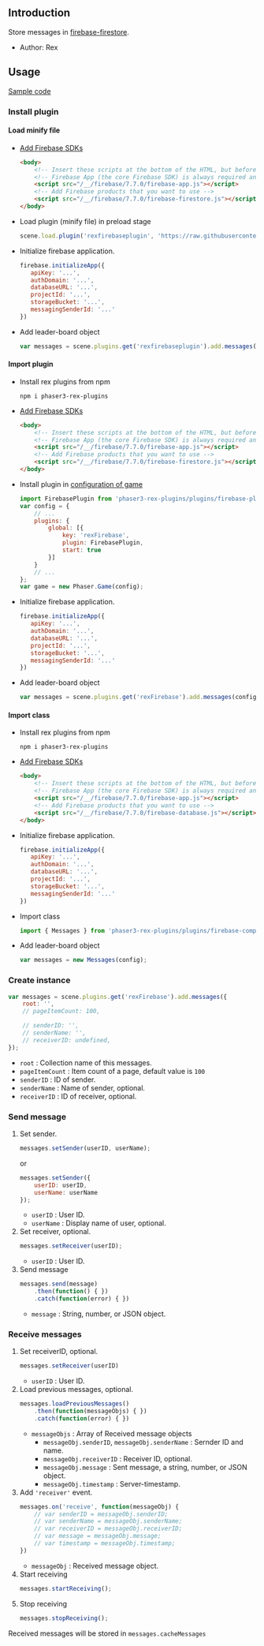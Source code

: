 ## Introduction

Store messages in [firebase-firestore](https://firebase.google.com/docs/firestore/).

- Author: Rex

## Usage

[Sample code](https://github.com/rexrainbow/phaser3-rex-notes/blob/master/examples/firebase-messages)

### Install plugin

#### Load minify file

- [Add Firebase SDKs](https://firebase.google.com/docs/web/setup)
    ```html
    <body>
        <!-- Insert these scripts at the bottom of the HTML, but before you use any Firebase services -->
        <!-- Firebase App (the core Firebase SDK) is always required and must be listed first -->
        <script src="/__/firebase/7.7.0/firebase-app.js"></script>
        <!-- Add Firebase products that you want to use -->
        <script src="/__/firebase/7.7.0/firebase-firestore.js"></script>
    </body>    
    ```
- Load plugin (minify file) in preload stage
    ```javascript
    scene.load.plugin('rexfirebaseplugin', 'https://raw.githubusercontent.com/rexrainbow/phaser3-rex-notes/master/dist/rexfirebaseplugin.min.js', true);
    ```
- Initialize firebase application.
    ```javascript
    firebase.initializeApp({
       apiKey: '...',
       authDomain: '...',
       databaseURL: '...',
       projectId: '...',
       storageBucket: '...',
       messagingSenderId: '...'
    })
    ```
- Add leader-board object
    ```javascript
    var messages = scene.plugins.get('rexfirebaseplugin').add.messages(config);
    ```

#### Import plugin

- Install rex plugins from npm
    ```
    npm i phaser3-rex-plugins
    ```
- [Add Firebase SDKs](https://firebase.google.com/docs/web/setup)
    ```html
    <body>
        <!-- Insert these scripts at the bottom of the HTML, but before you use any Firebase services -->
        <!-- Firebase App (the core Firebase SDK) is always required and must be listed first -->
        <script src="/__/firebase/7.7.0/firebase-app.js"></script>
        <!-- Add Firebase products that you want to use -->
        <script src="/__/firebase/7.7.0/firebase-firestore.js"></script>
    </body>    
    ```
- Install plugin in [configuration of game](game.md#configuration)
    ```javascript
    import FirebasePlugin from 'phaser3-rex-plugins/plugins/firebase-plugin.js';
    var config = {
        // ...
        plugins: {
            global: [{
                key: 'rexFirebase',
                plugin: FirebasePlugin,
                start: true
            }]
        }
        // ...
    };
    var game = new Phaser.Game(config);
    ```
- Initialize firebase application.
    ```javascript
    firebase.initializeApp({
       apiKey: '...',
       authDomain: '...',
       databaseURL: '...',
       projectId: '...',
       storageBucket: '...',
       messagingSenderId: '...'
    })
    ```
- Add leader-board object
    ```javascript
    var messages = scene.plugins.get('rexFirebase').add.messages(config);
    ```

#### Import class

- Install rex plugins from npm
    ```
    npm i phaser3-rex-plugins
    ```
- [Add Firebase SDKs](https://firebase.google.com/docs/web/setup)
    ```html
    <body>
        <!-- Insert these scripts at the bottom of the HTML, but before you use any Firebase services -->
        <!-- Firebase App (the core Firebase SDK) is always required and must be listed first -->
        <script src="/__/firebase/7.7.0/firebase-app.js"></script>
        <!-- Add Firebase products that you want to use -->
        <script src="/__/firebase/7.7.0/firebase-database.js"></script>
    </body>    
    ```
- Initialize firebase application.
    ```javascript
    firebase.initializeApp({
       apiKey: '...',
       authDomain: '...',
       databaseURL: '...',
       projectId: '...',
       storageBucket: '...',
       messagingSenderId: '...'
    })
    ```
- Import class
    ```javascript
    import { Messages } from 'phaser3-rex-plugins/plugins/firebase-components.js';
    ```
- Add leader-board object
    ```javascript
    var messages = new Messages(config);
    ```

### Create instance

```javascript
var messages = scene.plugins.get('rexFirebase').add.messages({
    root: '',
    // pageItemCount: 100,

    // senderID: '',
    // senderName: '',
    // receiverID: undefined,
});
```

- `root` : Collection name of this messages.
- `pageItemCount` : Item count of a page, default value is `100`
- `senderID` : ID of sender.
- `senderName` : Name of sender, optional.
- `receiverID` : ID of receiver, optional.

### Send message

1. Set sender.
    ```javascript
    messages.setSender(userID, userName);
    ```
    or
    ```javascript
    messages.setSender({
        userID: userID,
        userName: userName
    });
    ```
    - `userID` : User ID.
    - `userName` : Display name of user, optional.
1. Set receiver, optional.
    ```javascript
    messages.setReceiver(userID);
    ```
    - `userID` : User ID.
1. Send message
    ```javascript
    messages.send(message)    
        .then(function() { })
        .catch(function(error) { })
    ```
    - `message` : String, number, or JSON object.

### Receive messages

1. Set receiverID, optional.
    ```javascript
    messages.setReceiver(userID)
    ```
    - `userID` : User ID.
1. Load previous messages, optional.
    ```javascript
    messages.loadPreviousMessages()
        .then(function(messageObjs) { })
        .catch(function(error) { })    
    ```
    - `messageObjs` : Array of Received message objects
        - `messageObj.senderID`, `messageObj.senderName` : Sernder ID and name.
        - `messageObj.receiverID` : Receiver ID, optional.
        - `messageObj.message` : Sent message, a string, number, or JSON object.
        - `messageObj.timestamp` : Server-timestamp.
1. Add `'receiver'` event.
    ```javascript
    messages.on('receive', function(messageObj) {
        // var senderID = messageObj.senderID;
        // var senderName = messageObj.senderName;
        // var receiverID = messageObj.receiverID;
        // var message = messageObj.message;
        // var timestamp = messageObj.timestamp;
    })
    ```
    - `messageObj` : Received message object.
1. Start receiving
    ```javascript
    messages.startReceiving();
    ```
1. Stop receiving
    ```javascript
    messages.stopReceiving();
    ```

Received messages will be stored in `messages.cacheMessages`
